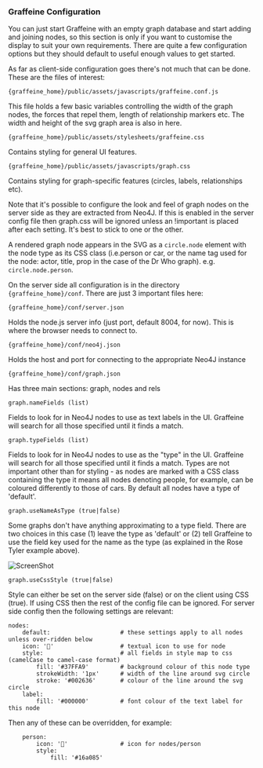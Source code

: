 ### Graffeine Configuration

You can just start Graffeine with an empty graph database and start adding and joining nodes, so this section is only if you want to customise the display to suit your own requirements. There are quite a few configuration options but they should default to useful enough values to get started.

As far as client-side configuration goes there's not much that can be done. These are the files of interest:

    {graffeine_home}/public/assets/javascripts/graffeine.conf.js

This file holds a few basic variables controlling the width of the graph nodes, the forces that repel them, length of relationship markers etc. The width and height of the svg graph area is also in here.
    
    {graffeine_home}/public/assets/stylesheets/graffeine.css

Contains styling for general UI features.

    {graffeine_home}/public/assets/javascripts/graph.css

Contains styling for graph-specific features (circles, labels, relationships etc).

Note that it's possible to configure the look and feel of graph nodes on the server side as they are extracted from Neo4J. If this is enabled in the server config file then graph.css will be ignored unless an !important is placed after each setting. It's best to stick to one or the other.

A rendered graph node appears in the SVG as a ```circle.node``` element with the node type as its CSS class (i.e.person or car, or the name tag used for the node: actor, title, prop in the case of the Dr Who graph). e.g. ```circle.node.person```.

On the server side all configuration is in the directory ```{graffeine_home}/conf```. There are just 3 important files here:

    {graffeine_home}/conf/server.json

Holds the node.js server info (just port, default 8004, for now). This is where the browser needs to connect to.

    {graffeine_home}/conf/neo4j.json

Holds the host and port for connecting to the appropriate Neo4J instance

    {graffeine_home}/conf/graph.json

Has three main sections: graph, nodes and rels

    graph.nameFields (list)

Fields to look for in Neo4J nodes to use as text labels in the UI. Graffeine will search for all those specified until it finds a match.
    
    graph.typeFields (list)

Fields to look for in Neo4J nodes to use as the "type" in the UI. Graffeine will search for all those specified until it finds a match. Types are not important other than for styling - as nodes are marked with a CSS class containing the type it means all nodes denoting people, for example, can be coloured differently to those of cars. By default all nodes have a type of 'default'.
    
    graph.useNameAsType (true|false)

Some graphs don't have anything approximating to a type field. There are two choices in this case (1) leave the type as 'default' or (2) tell Graffeine to use the field key used for the name as the type (as explained in the Rose Tyler example above).

![ScreenShot](https://raw.github.com/julianbrowne/graffeine/client/images/screenshot-styled.jpeg)

    graph.useCssStyle (true|false)

Style can either be set on the server side (false) or on the client using CSS (true). If using CSS then the rest of the config file can be ignored. For server side config then the following settings are relevant:

    nodes:
        default:                    # these settings apply to all nodes unless over-ridden below
        icon: ''                   # textual icon to use for node
        style:                      # all fields in style map to css (camelCase to camel-case format)
            fill: '#37FFA9'         # background colour of this node type
            strokeWidth: '1px'      # width of the line around svg circle
            stroke: '#002636'       # colour of the line around the svg circle
        label:
            fill: '#000000'         # font colour of the text label for this node

Then any of these can be overridden, for example:

        person:
            icon: ''               # icon for nodes/person
            style:
                fill: '#16a085'
